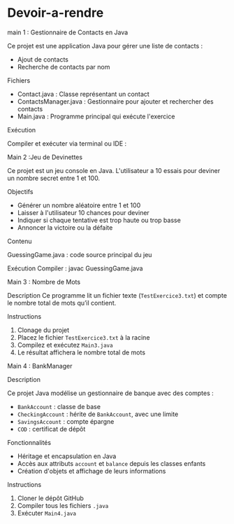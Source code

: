 # Devoir-a-rendre






main 1 : Gestionnaire de Contacts en Java

Ce projet est une application Java pour gérer une liste de contacts :
- Ajout de contacts
- Recherche de contacts par nom

Fichiers
- Contact.java : Classe représentant un contact
- ContactsManager.java : Gestionnaire pour ajouter et rechercher des contacts
- Main.java : Programme principal qui exécute l'exercice

Exécution

Compiler et exécuter via terminal ou IDE :


Main 2 :Jeu de Devinettes

Ce projet est un jeu console en Java. L'utilisateur a 10 essais pour deviner un nombre secret entre 1 et 100.

Objectifs

- Générer un nombre aléatoire entre 1 et 100
- Laisser à l'utilisateur 10 chances pour deviner
- Indiquer si chaque tentative est trop haute ou trop basse
- Annoncer la victoire ou la défaite

Contenu

GuessingGame.java : code source principal du jeu

Exécution
Compiler : javac GuessingGame.java




Main 3 : Nombre de Mots

Description
Ce programme lit un fichier texte (`TestExercice3.txt`) et compte le nombre total de mots qu’il contient.

Instructions

1. Clonage du projet
2. Placez le fichier `TestExercice3.txt` à la racine
3. Compilez et exécutez `Main3.java`
4. Le résultat affichera le nombre total de mots





Main 4 : BankManager

Description

Ce projet Java modélise un gestionnaire de banque avec des comptes :
- `BankAccount` : classe de base
- `CheckingAccount` : hérite de `BankAccount`, avec une limite
- `SavingsAccount` : compte épargne
- `COD` : certificat de dépôt

Fonctionnalités

- Héritage et encapsulation en Java
- Accès aux attributs `account` et `balance` depuis les classes enfants
- Création d'objets et affichage de leurs informations

Instructions

1. Cloner le dépôt GitHub
2. Compiler tous les fichiers `.java`
3. Exécuter `Main4.java`






